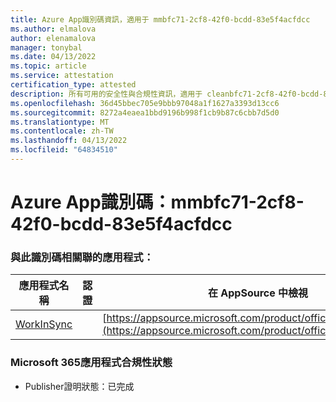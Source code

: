 ```yaml
---
title: Azure App識別碼資訊，適用于 mmbfc71-2cf8-42f0-bcdd-83e5f4acfdcc
ms.author: elmalova
author: elenamalova
manager: tonybal
ms.date: 04/13/2022
ms.topic: article
ms.service: attestation
certification_type: attested
description: 所有可用的安全性與合規性資訊，適用于 cleanbfc71-2cf8-42f0-bcdd-83e5f4acfdcc。
ms.openlocfilehash: 36d45bbec705e9bbb97048a1f1627a3393d13cc6
ms.sourcegitcommit: 8272a4eaea1bbd9196b998f1cb9b87c6cbb7d5d0
ms.translationtype: MT
ms.contentlocale: zh-TW
ms.lasthandoff: 04/13/2022
ms.locfileid: "64834510"
---
```

# <a name="azure-app-id-fdabfc71-2cf8-42f0-bcdd-83e5f4acfdcc"></a>Azure App識別碼：mmbfc71-2cf8-42f0-bcdd-83e5f4acfdcc


### <a name="apps-associated-with-this-id"></a>與此識別碼相關聯的應用程式：
| **應用程式名稱** | **認證** | **在 AppSource 中檢視** |
|--------------|---------------|-----------------------|
| [WorkInSync](../forward/WA200002974.md) |  | [https://appsource.microsoft.com/product/office/WA200002974](https://appsource.microsoft.com/product/office/WA200002974) |

### <a name="microsoft-365-app-compliance-status"></a>Microsoft 365應用程式合規性狀態
- Publisher證明狀態：已完成
